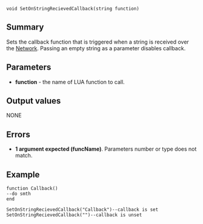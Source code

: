
```
void SetOnStringRecievedCallback(string function)
```

## Summary ##
Sets the callback function that is triggered when a string is received over the [Network](Network.md). Passing an empty string as a parameter disables callback.

## Parameters ##
  * **function** - the name of LUA function to call.

## Output values ##
NONE

## Errors ##
  * **1 argument expected (funcName)**. Parameters number or type does not match.

## Example ##

```
function Callback()
--do smth
end

SetOnStringRecievedCallback("Callback")--callback is set
SetOnStringRecievedCallback("")--callback is unset
```